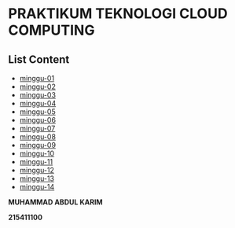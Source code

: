 # **PRAKTIKUM TEKNOLOGI CLOUD COMPUTING**

## List Content

- [minggu-01](/minggu-01)
- [minggu-02](/minggu-02)
- [minggu-03](/minggu-03)
- [minggu-04](/minggu-04)
- [minggu-05](/minggu-05)
- [minggu-06](/minggu-06)
- [minggu-07](/minggu-07)
- [minggu-08](/minggu-08)
- [minggu-09](/minggu-09)
- [minggu-10](/minggu-10)
- [minggu-11](/minggu-11)
- [minggu-12](/minggu-12)
- [minggu-13](/minggu-13)
- [minggu-14](/minggu-14)



**MUHAMMAD ABDUL KARIM**

**215411100**
